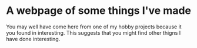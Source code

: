 # A webpage of some things I've made

You may well have come here from one of my hobby projects because it you found in interesting. This suggests that you might find other thigns I have done interesting.

